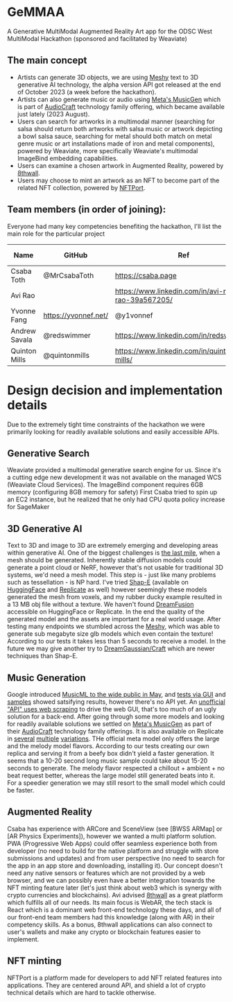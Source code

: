# GeMMAA
A Generative MultiModal Augmented Reality Art app for the ODSC West MultiModal Hackathon (sponsored and facilitated by Weaviate)

## The main concept

* Artists can generate 3D objects, we are using [Meshy](https://app.meshy.ai/discover) text to 3D generative AI technology, the alpha version API got released at the end of October 2023 (a week before the hackathon).
* Artists can also generate music or audio using [Meta's MusicGen](https://about.fb.com/news/2023/08/audiocraft-generative-ai-for-music-and-audio/) which is part of [AudioCraft](https://ai.meta.com/blog/audiocraft-musicgen-audiogen-encodec-generative-ai-audio/) technology family offering, which became available just lately (2023 August).
* Users can search for artworks in a multimodal manner (searching for salsa should return both artworks with salsa music or artwork depicting a bowl salsa sauce, searching for metal should both match on metal genre music or art installations made of iron and metal components), powered by Weaviate, more specifically Weaviate's multimodal ImageBind embedding capabilities.
* Users can examine a chosen artwork in Augmented Reality, powered by [8thwall](https://www.8thwall.com/).
* Users may choose to mint an artwork as an NFT to become part of the related NFT collection, powered by [NFTPort](https://www.nftport.xyz/).

## Team members (in order of joining):

Everyone had many key competencies benefiting the hackathon, I'll list the main role for the particular project

|Name|GitHub|Ref|Hackathon role|
|---|---|---|---|
|Csaba Toth|@MrCsabaToth|https://csaba.page|back-end|
|Avi Rao||https://www.linkedin.com/in/avi-nav-rao-39a567205/|front-end|
|Yvonne Fang|https://yvonnef.net/|@y1vonnef|front-end|
|Andrew Savala|@redswimmer|https://www.linkedin.com/in/redswimmer/|back-end|
|Quinton Mills|@quintonmills|https://www.linkedin.com/in/quinton-mills/|front-end|

# Design decision and implementation details
Due to the extremely tight time constraints of the hackathon we were primarily looking for readily available solutions and easily accessible APIs.

## Generative Search
Weaviate provided a multimodal generative search engine for us. Since it's a cutting edge new development it was not available on the managed WCS (Weaviate Cloud Services). The ImageBind component requires 6GB memory (configuring 8GB memory for safety) First Csaba tried to spin up an EC2 instance, but he realized that he only had CPU quota policy increase for SageMaker 

## 3D Generative AI
Text to 3D and image to 3D are extremely emerging and developing areas within generative AI. One of the biggest challenges is [the last mile](https://huggingface.co/blog/ml-for-games-3), when a mesh should be generated. Inherently stable diffusion models could generate a point cloud or NeRF, however that's not usable for traditional 3D systems, we'd need a mesh model. This step is - just like many problems such as tessellation - is NP hard. I've tried [Shap-E](https://github.com/openai/shap-e) (available on [HuggingFace](https://huggingface.co/openai/shap-e) and [Replicate](https://replicate.com/cjwbw/shap-e) as well) however seemingly these models generated the mesh from voxels, and my rubber ducky example resulted in a 13 MB obj file without a texture.
We haven't found [DreamFusion](https://dreamfusion3d.github.io/) accessible on HuggingFace or Replicate. In the end the quality of the generated model and the assets are important for a real world usage. After testing many endpoints we stumbled across the [Meshy](https://app.meshy.ai/discover), which was able to generate sub megabyte size glb models which even contain the texture! According to our tests it takes less than 5 seconds to receive a model.
In the future we may give another try to [DreamGaussian/Craft](https://replicate.com/alaradirik/dreamgaussian) which are newer techniques than Shap-E.

## Music Generation
Google introduced [MusicML to the wide public in May](https://blog.google/technology/ai/musiclm-google-ai-test-kitchen/), and [tests via GUI](https://aitestkitchen.withgoogle.com/experiments/music-lm) and [samples](https://google-research.github.io/seanet/musiclm/examples/) showed satsifying results, however there's no API yet. An [unofficial "API" uses web scraping](https://github.com/armintum/MusicLM) to drive the web GUI, that's too much of an ugly solution for a back-end.
After going through some more models and looking for readily available solutions we settled on [Meta's MusicGen](https://about.fb.com/news/2023/08/audiocraft-generative-ai-for-music-and-audio/) as part of their [AudioCraft](https://ai.meta.com/blog/audiocraft-musicgen-audiogen-encodec-generative-ai-audio/) technology family offerings. It is also available on Replicate in [several](https://replicate.com/meta/musicgen) [multiple](https://replicate.com/aussielabs/musicgen/versions/11bbae94fb523ecaab2b87ec074fd5b668f20d2b84030c093ed5d5ba8f6f4df1?prediction=tt3had3babhiyuuqleguifrehq) [variations](https://replicate.com/pphu/musicgen-small). THe official meta model only offers the large and the melody model flavors. According to our tests creating our own replica and serving it from a beefy box didn't yield a faster generation. It seems that a 10-20 second long music sample could take about 15-20 seconds to generate. The melody flavor respected a chillout + ambient + no beat request better, whereas the large model still generated beats into it. For a speedier generation we may still resort to the small model which could be faster.

## Augmented Reality
Csaba has experience with ARCore and SceneView (see [BWSS ARMap] or [AR Physics Experiments]), however we wanted a multi platform solution. PWA (Progressive Web Apps) could offer seamless experience both from developer (no need to build for the native platform and struggle with store submissions and updates) and from user perspective (no need to search for the app in an app store and downloading, installing it). Our concept doesn't need any native sensors or features which are not provided by a web browser, and we can possibly even have a better integration towards the NFT minting feature later (let's just think about web3 which is synergy with crypto currencies and blockchains).
Avi advised [8thwall](https://www.8thwall.com/) as a great platform which fulfills all of our needs. Its main focus is WebAR, the tech stack is React which is a dominant web front-end technology these days, and all of our front-end team members had this knowledge (along with AR) in their competency skills. As a bonus, 8thwall applications can also connect to user's wallets and make any crypto or blockchain features easier to implement.

## NFT minting
NFTPort is a platform made for developers to add NFT related features into applications. They are centered around API, and shield a lot of crypto technical details which are hard to tackle otherwise.
